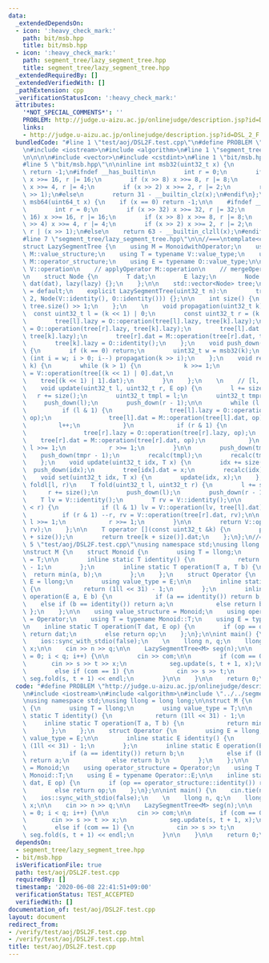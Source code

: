 ```yaml
---
data:
  _extendedDependsOn:
  - icon: ':heavy_check_mark:'
    path: bit/msb.hpp
    title: bit/msb.hpp
  - icon: ':heavy_check_mark:'
    path: segment_tree/lazy_segment_tree.hpp
    title: segment_tree/lazy_segment_tree.hpp
  _extendedRequiredBy: []
  _extendedVerifiedWith: []
  _pathExtension: cpp
  _verificationStatusIcon: ':heavy_check_mark:'
  attributes:
    '*NOT_SPECIAL_COMMENTS*': ''
    PROBLEM: http://judge.u-aizu.ac.jp/onlinejudge/description.jsp?id=DSL_2_F
    links:
    - http://judge.u-aizu.ac.jp/onlinejudge/description.jsp?id=DSL_2_F
  bundledCode: "#line 1 \"test/aoj/DSL2F.test.cpp\"\n#define PROBLEM \"http://judge.u-aizu.ac.jp/onlinejudge/description.jsp?id=DSL_2_F\"\
    \n#include <iostream>\n#include <algorithm>\n#line 1 \"segment_tree/lazy_segment_tree.hpp\"\
    \n\n\n\n#include <vector>\n#include <cstdint>\n#line 1 \"bit/msb.hpp\"\n\n\n\n\
    #line 5 \"bit/msb.hpp\"\n\ninline int msb32(uint32_t x) {\n        if (x == 0)\
    \ return -1;\n#ifndef __has_builtin\n        int r = 0;\n        if (x >> 16)\
    \ x >>= 16, r |= 16;\n        if (x >> 8) x >>= 8, r |= 8;\n        if (x >> 4)\
    \ x >>= 4, r |= 4;\n        if (x >> 2) x >>= 2, r |= 2;\n        return r | (x\
    \ >> 1);\n#else\n        return 31 - __builtin_clz(x);\n#endif\n};\n\ninline int\
    \ msb64(uint64_t x) {\n    if (x == 0) return -1;\n\n    #ifndef __has_builtin\n\
    \        int r = 0;\n        if (x >> 32) x >>= 32, r |= 32;\n        if (x >>\
    \ 16) x >>= 16, r |= 16;\n        if (x >> 8) x >>= 8, r |= 8;\n        if (x\
    \ >> 4) x >>= 4, r |= 4;\n        if (x >> 2) x >>= 2, r |= 2;\n        return\
    \ r | (x >> 1);\n#else\n    return 63 - __builtin_clzll(x);\n#endif\n};\n\n\n\
    #line 7 \"segment_tree/lazy_segment_tree.hpp\"\n\n//===\ntemplate<class MonoidwithOperator>\n\
    struct LazySegmentTree {\n    using M = MonoidwithOperator;\n    using V = typename\
    \ M::value_structure;\n    using T = typename V::value_type;\n    using O = typename\
    \ M::operator_structure;\n    using E = typename O::value_type;\n\n    // mergeMonoid\
    \ V::operation\n    // applyOperator M::operation\n    // mergeOperator O::operation\n\
    \n    struct Node {\n        T dat;\n        E lazy;\n        Node (T dat, E lazy):\
    \ dat(dat), lazy(lazy) {};\n    };\n\n    std::vector<Node> tree;\n\n    LazySegmentTree()\
    \ = default;\n    explicit LazySegmentTree(uint32_t n):\n        tree(n * 2 +\
    \ 2, Node(V::identity(), O::identity())) {};\n\n    int size() {\n        return\
    \ tree.size() >> 1;\n    };\n    \n    void propagation(uint32_t k) {\n      \
    \  const uint32_t l = (k << 1) | 0;\n        const uint32_t r = (k << 1) | 1;\n\
    \        tree[l].lazy = O::operation(tree[l].lazy, tree[k].lazy);\n        tree[r].lazy\
    \ = O::operation(tree[r].lazy, tree[k].lazy);\n        tree[l].dat = M::operation(tree[l].dat,\
    \ tree[k].lazy);\n        tree[r].dat = M::operation(tree[r].dat, tree[k].lazy);\n\
    \        tree[k].lazy = O::identity();\n    };\n    void push_down(uint32_t k)\
    \ {\n        if (k == 0) return;\n        uint32_t w = msb32(k);\n        for\
    \ (int i = w; i > 0; i--) propagation(k >> i);\n    };\n    void recalc(uint32_t\
    \ k) {\n        while (k > 1) {\n            k >>= 1;\n            tree[k].dat\
    \ = V::operation(tree[(k << 1) | 0].dat,\n                                   \
    \    tree[(k << 1) | 1].dat);\n        }\n    };\n    \n    // [l, r) += op\n\
    \    void update(uint32_t l, uint32_t r, E op) {\n        l += size();\n     \
    \   r += size();\n        uint32_t tmpl = l;\n        uint32_t tmpr = r;\n   \
    \     push_down(l);\n        push_down(r - 1);\n\n        while (l < r) {\n  \
    \          if (l & 1) {\n                tree[l].lazy = O::operation(tree[l].lazy,\
    \ op);\n                tree[l].dat = M::operation(tree[l].dat, op);\n       \
    \         l++;\n            }\n            if (r & 1) {\n                --r;\n\
    \                tree[r].lazy = O::operation(tree[r].lazy, op);\n            \
    \    tree[r].dat = M::operation(tree[r].dat, op);\n            }\n           \
    \ l >>= 1;\n            r >>= 1;\n        }\n\n        push_down(tmpl);\n    \
    \    push_down(tmpr - 1);\n        recalc(tmpl);\n        recalc(tmpr - 1);\n\
    \    };\n    void update(uint32_t idx, T x) {\n        idx += size();\n      \
    \  push_down(idx);\n        tree[idx].dat = x;\n        recalc(idx);\n    };\n\
    \    void set(uint32_t idx, T x) {\n        update(idx, x);\n    };\n\n    //\
    \ foldl[l, r)\n    T fold(uint32_t l, uint32_t r) {\n        l += size();\n  \
    \      r += size();\n        push_down(l);\n        push_down(r - 1);\n\n    \
    \    T lv = V::identity();\n        T rv = V::identity();\n\n        while (l\
    \ < r) {\n            if (l & 1) lv = V::operation(lv, tree[l].dat), l++;\n  \
    \          if (r & 1) --r, rv = V::operation(tree[r].dat, rv);\n\n           \
    \ l >>= 1;\n            r >>= 1;\n        }\n\n        return V::operation(lv,\
    \ rv);\n    };\n\n    T operator [](const uint32_t &k) {\n        push_down(k\
    \ + size());\n        return tree[k + size()].dat;\n    };\n};\n//===\n\n\n#line\
    \ 5 \"test/aoj/DSL2F.test.cpp\"\nusing namespace std;\nusing llong = long long;\n\
    \nstruct M {\n    struct Monoid {\n        using T = llong;\n        using value_type\
    \ = T;\n\n        inline static T identity() {\n            return (1ll << 31)\
    \ - 1;\n        };\n        inline static T operation(T a, T b) {\n          \
    \  return min(a, b);\n        };\n    };\n    struct Operator {\n        using\
    \ E = llong;\n        using value_type = E;\n\n        inline static E identity()\
    \ {\n            return (1ll << 31) - 1;\n        };\n        inline static E\
    \ operation(E a, E b) {\n            if (a == identity()) return b;\n        \
    \    else if (b == identity()) return a;\n            else return b;\n       \
    \ };\n    };\n\n    using value_structure = Monoid;\n    using operator_structure\
    \ = Operator;\n    using T = typename Monoid::T;\n    using E = typename Operator::E;\n\
    \n    inline static T operation(T dat, E op) {\n        if (op == operator_structure::identity())\
    \ return dat;\n        else return op;\n    };\n};\n\nint main() {\n    cin.tie(nullptr);\n\
    \    ios::sync_with_stdio(false);\n    \n    llong n, q;\n    llong com, s, t,\
    \ x;\n\n    cin >> n >> q;\n\n    LazySegmentTree<M> seg(n);\n\n    for (int i\
    \ = 0; i < q; i++) {\n\n        cin >> com;\n\n        if (com == 0) {\n     \
    \       cin >> s >> t >> x;\n            seg.update(s, t + 1, x);\n        }\n\
    \        else if (com == 1) {\n            cin >> s >> t;\n            cout <<\
    \ seg.fold(s, t + 1) << endl;\n        }\n\n    }\n\n    return 0;\n}\n"
  code: "#define PROBLEM \"http://judge.u-aizu.ac.jp/onlinejudge/description.jsp?id=DSL_2_F\"\
    \n#include <iostream>\n#include <algorithm>\n#include \"../../segment_tree/lazy_segment_tree.hpp\"\
    \nusing namespace std;\nusing llong = long long;\n\nstruct M {\n    struct Monoid\
    \ {\n        using T = llong;\n        using value_type = T;\n\n        inline\
    \ static T identity() {\n            return (1ll << 31) - 1;\n        };\n   \
    \     inline static T operation(T a, T b) {\n            return min(a, b);\n \
    \       };\n    };\n    struct Operator {\n        using E = llong;\n        using\
    \ value_type = E;\n\n        inline static E identity() {\n            return\
    \ (1ll << 31) - 1;\n        };\n        inline static E operation(E a, E b) {\n\
    \            if (a == identity()) return b;\n            else if (b == identity())\
    \ return a;\n            else return b;\n        };\n    };\n\n    using value_structure\
    \ = Monoid;\n    using operator_structure = Operator;\n    using T = typename\
    \ Monoid::T;\n    using E = typename Operator::E;\n\n    inline static T operation(T\
    \ dat, E op) {\n        if (op == operator_structure::identity()) return dat;\n\
    \        else return op;\n    };\n};\n\nint main() {\n    cin.tie(nullptr);\n\
    \    ios::sync_with_stdio(false);\n    \n    llong n, q;\n    llong com, s, t,\
    \ x;\n\n    cin >> n >> q;\n\n    LazySegmentTree<M> seg(n);\n\n    for (int i\
    \ = 0; i < q; i++) {\n\n        cin >> com;\n\n        if (com == 0) {\n     \
    \       cin >> s >> t >> x;\n            seg.update(s, t + 1, x);\n        }\n\
    \        else if (com == 1) {\n            cin >> s >> t;\n            cout <<\
    \ seg.fold(s, t + 1) << endl;\n        }\n\n    }\n\n    return 0;\n}\n"
  dependsOn:
  - segment_tree/lazy_segment_tree.hpp
  - bit/msb.hpp
  isVerificationFile: true
  path: test/aoj/DSL2F.test.cpp
  requiredBy: []
  timestamp: '2020-06-08 22:41:51+09:00'
  verificationStatus: TEST_ACCEPTED
  verifiedWith: []
documentation_of: test/aoj/DSL2F.test.cpp
layout: document
redirect_from:
- /verify/test/aoj/DSL2F.test.cpp
- /verify/test/aoj/DSL2F.test.cpp.html
title: test/aoj/DSL2F.test.cpp
---
```

